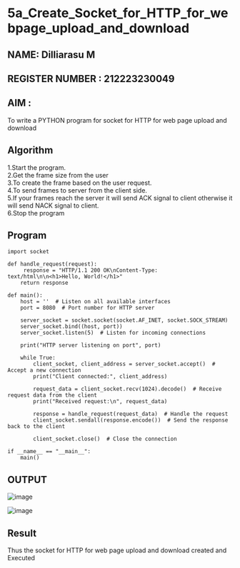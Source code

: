 # 5a_Create_Socket_for_HTTP_for_webpage_upload_and_download
## NAME: Dilliarasu M
## REGISTER NUMBER : 212223230049
## AIM :
To write a PYTHON program for socket for HTTP for web page upload and download
## Algorithm

1.Start the program.
<BR>
2.Get the frame size from the user
<BR>
3.To create the frame based on the user request.
<BR>
4.To send frames to server from the client side.
<BR>
5.If your frames reach the server it will send ACK signal to client otherwise it will send NACK signal to client.
<BR>
6.Stop the program
<BR>
## Program 
```
import socket

def handle_request(request):
     response = "HTTP/1.1 200 OK\nContent-Type: text/html\n\n<h1>Hello, World!</h1>"
    return response

def main():
    host = ''  # Listen on all available interfaces
    port = 8080  # Port number for HTTP server

    server_socket = socket.socket(socket.AF_INET, socket.SOCK_STREAM)
    server_socket.bind((host, port))
    server_socket.listen(5)  # Listen for incoming connections

    print("HTTP server listening on port", port)

    while True:
        client_socket, client_address = server_socket.accept()  # Accept a new connection
        print("Client connected:", client_address)

        request_data = client_socket.recv(1024).decode()  # Receive request data from the client
        print("Received request:\n", request_data)

        response = handle_request(request_data)  # Handle the request
        client_socket.sendall(response.encode())  # Send the response back to the client

        client_socket.close()  # Close the connection

if __name__ == "__main__":
    main()
```
## OUTPUT
![image](https://github.com/Dilliarasu0105/5a_Create_Socket_for_HTTP_for_webpage_upload_and_download/assets/144979593/39973de0-ce29-41e1-a075-04174695f385)

![image](https://github.com/Dilliarasu0105/5a_Create_Socket_for_HTTP_for_webpage_upload_and_download/assets/144979593/26e60ce2-858f-447a-b8f8-3732af7b2ce5)

## Result
Thus the socket for HTTP for web page upload and download created and Executed
